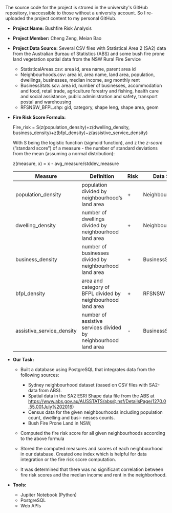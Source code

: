 The source code for the project is strored in the university's GitHub repository, inaccessible to those without a university account. So I re-uploaded the project content to my personal GitHub.

- **Project Name:**  Bushfire Risk Analysis

- **Project Member:** Cheng Zeng, Meian Bao

- **Project Data Source:**  Several CSV files with Statistical Area 2 (SA2) data from the Australian Bureau of Statistics (ABS) and some bush fire prone land vegetation spatial data from the NSW Rural Fire Service

  - StatisticalAreas.csv: area id, area name, parent area id
  - Neighbourhoods.csv: area id, area name, land area, population, dwellings, businesses, median income, avg monthly rent
  - BusinessStats.scv: area id, number of businesses, accommodation and food, retail trade,
     agriculture forestry and fishing, health care and social assistance,
     public administration and safety, transport postal and warehousing
  - RFSNSW_BFPL.shp: gid, category, shape leng, shape area, geom

- **Fire Risk Score Formula:**
  
  
  
  Fire_risk = S(z(population_density)+z(dwelling_density, business_density)+z(bfpl_density)−z(assistive_service_density)

  
  With S being the logistic function (sigmoid function), and z the *z-score* (”standard score”) of a measure - the number of standard deviations from the mean (assuming a normal distribution):
  
  

  z(measure, x) = x - avg_measure/stddev_measure
  
  | Measure                   | Definition                                                   | Risk | Data Source        |
  | ------------------------- | ------------------------------------------------------------ | ---- | ------------------ |
  | population_density        | population divided by neighbourhood’s land area              | +    | Neighbourhoods.csv |
  | dwelling_density          | number of dwellings divided by neighbourhood land area       | +    | Neighbourhoods.csv |
  | business_density          | number of businesses divided by neighbourhood land area      | +    | BusinessStats.csv  |
  | bfpl_density              | area and category of BFPL divided by neighbourhood land area | +    | RFSNSW BFPL.shp    |
  | assistive_service_density | number of assistive services divided by neighbourhood land area | -    | BusinessStats.csv  |
  
- **Our Task:**

  - Built a database using PostgreSQL that integrates data from the following sources:
    - Sydney neighbourhood dataset (based on CSV files with SA2-data from ABS).
    - Spatial data in the SA2 ESRI Shape data file from the ABS at https://www.abs.gov.au/AUSSTATS/abs@.nsf/DetailsPage/1270.0.55.001July%202016)
    - Census data for the given neighbourhoods including population count, dwelling and busi- nesses counts.
    - Bush Fire Prone Land in NSW; 

  - Computed the fire risk score for all given neighbourhoods according to the above formula
  - Stored the computed measures and scores of each neighbourhood in our database.  Created one index which is helpful for data integration or the fire risk score computation.
  - It was determined that there was no significant correlation between fire risk scores and the median income and rent in the neighborhood.

- **Tools:**

  - Jupiter Notebook (Python)
  - PostgreSQL
  - Web APIs